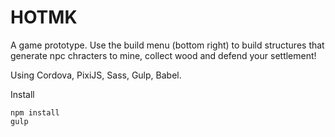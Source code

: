 # HOTMK

A game prototype. Use the build menu (bottom right) to build structures that generate npc chracters to mine, collect wood and defend your settlement!

Using Cordova, PixiJS, Sass, Gulp, Babel.

Install
~~~ 
npm install
gulp
~~~
